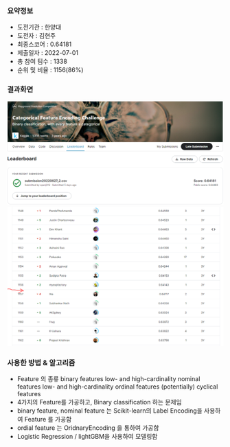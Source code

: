 ### 요약정보 
- 도전기관 : 한양대 
- 도전자 : 김현주 
- 최종스코어 : 0.64181
- 제출일자 : 2022-07-01
- 총 참여 팀수 : 1338
- 순위 및 비율 : 1156(86%)

### 결과화면 
![result](./img/first_score.PNG) 
![result](./img/first_score2.PNG) 

### 사용한 방법 & 알고리즘 
- Feature 의 종류 
binary features
low- and high-cardinality nominal features
low- and high-cardinality ordinal features
(potentially) cyclical features
- 4가지의 Feature를 가공하고,  Binary classification  하는 문제임 
- binary feature, nominal feature 는 Scikit-learn의 Label Encoding을 사용하여 Feature 를 가공함 
- ordial feature 는 OridnaryEncoding 을 통하여 가공함 
- Logistic Regression / lightGBM을 사용하여 모델링함 
